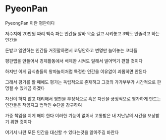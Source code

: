 # PyeonPan

PyeongPan 이란 평판이다 

저수지에 20만원 짜리 백숙 파는 인간들 알바 목숨 걸고 시켜놓고 3백도 안줄려고 하는 인간들 

돈받고 일안하는 인간들 거짓말하면서 코딩안하고 변명만 늘어놓는 코더들 

평판앱을 만들어서 경제활동에서 배제만 시켜도 일해서 빌어먹기 편할 것이다

하지만 이게 급식충들의 왕따놀이처럼 특정한 인간을 이유없이 괴롭히면 안된다 

그래서 평가를 할 때에도 평가는 독립적으로 존재하고 그것의 가가부부가 시간적으로 판명될 수 있게끔 하겠다

자신이 하지 않고 대리해서 평판을 부정적으로 혹은 자신을 긍정적으로 평가하게 만드는 인간들은 책임지고 법적인 수단을 강구하여 

가중 책임을 지게 해야 한다 이러한 기능이 없어서 고통받은 내 지난날의 시간을 보상받기 위한 것이다 

여기서 나란 모든 인간을 대신할 수 있다는것을 알아주길 바란다 
